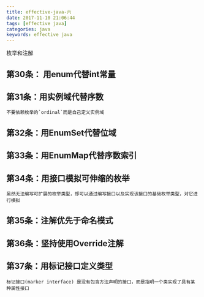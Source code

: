 ```yaml
---
title: effective-java-六
date: 2017-11-10 21:06:44
tags: [effective java]
categories: java
keywords: effective java
---
```

枚举和注解

## 第30条： 用enum代替int常量

## 第31条：用实例域代替序数
    不要依赖枚举的`ordinal`而是自己定义实例域

## 第32条：用EnumSet代替位域

## 第33条：用EnumMap代替序数索引

## 第34条：用接口模拟可伸缩的枚举
    虽然无法编写可扩展的枚举类型，却可以通过编写接口以及实现该接口的基础枚举类型，对它进行模拟

## 第35条：注解优先于命名模式

## 第36条：坚持使用Override注解

## 第37条：用标记接口定义类型
    标记接口(marker interface) 是没有包含方法声明的接口，而是指明一个类实现了具有某种属性接口